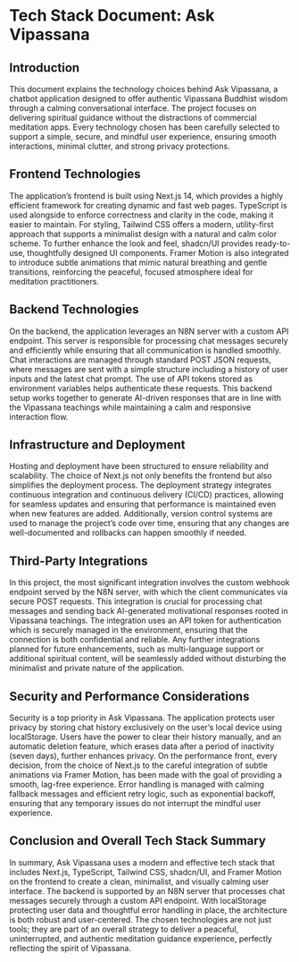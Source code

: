 # Tech Stack Document: Ask Vipassana

## Introduction

This document explains the technology choices behind Ask Vipassana, a chatbot application designed to offer authentic Vipassana Buddhist wisdom through a calming conversational interface. The project focuses on delivering spiritual guidance without the distractions of commercial meditation apps. Every technology chosen has been carefully selected to support a simple, secure, and mindful user experience, ensuring smooth interactions, minimal clutter, and strong privacy protections.

## Frontend Technologies

The application’s frontend is built using Next.js 14, which provides a highly efficient framework for creating dynamic and fast web pages. TypeScript is used alongside to enforce correctness and clarity in the code, making it easier to maintain. For styling, Tailwind CSS offers a modern, utility-first approach that supports a minimalist design with a natural and calm color scheme. To further enhance the look and feel, shadcn/UI provides ready-to-use, thoughtfully designed UI components. Framer Motion is also integrated to introduce subtle animations that mimic natural breathing and gentle transitions, reinforcing the peaceful, focused atmosphere ideal for meditation practitioners.

## Backend Technologies

On the backend, the application leverages an N8N server with a custom API endpoint. This server is responsible for processing chat messages securely and efficiently while ensuring that all communication is handled smoothly. Chat interactions are managed through standard POST JSON requests, where messages are sent with a simple structure including a history of user inputs and the latest chat prompt. The use of API tokens stored as environment variables helps authenticate these requests. This backend setup works together to generate AI-driven responses that are in line with the Vipassana teachings while maintaining a calm and responsive interaction flow.

## Infrastructure and Deployment

Hosting and deployment have been structured to ensure reliability and scalability. The choice of Next.js not only benefits the frontend but also simplifies the deployment process. The deployment strategy integrates continuous integration and continuous delivery (CI/CD) practices, allowing for seamless updates and ensuring that performance is maintained even when new features are added. Additionally, version control systems are used to manage the project’s code over time, ensuring that any changes are well-documented and rollbacks can happen smoothly if needed.

## Third-Party Integrations

In this project, the most significant integration involves the custom webhook endpoint served by the N8N server, with which the client communicates via secure POST requests. This integration is crucial for processing chat messages and sending back AI-generated motivational responses rooted in Vipassana teachings. The integration uses an API token for authentication which is securely managed in the environment, ensuring that the connection is both confidential and reliable. Any further integrations planned for future enhancements, such as multi-language support or additional spiritual content, will be seamlessly added without disturbing the minimalist and private nature of the application.

## Security and Performance Considerations

Security is a top priority in Ask Vipassana. The application protects user privacy by storing chat history exclusively on the user’s local device using localStorage. Users have the power to clear their history manually, and an automatic deletion feature, which erases data after a period of inactivity (seven days), further enhances privacy. On the performance front, every decision, from the choice of Next.js to the careful integration of subtle animations via Framer Motion, has been made with the goal of providing a smooth, lag-free experience. Error handling is managed with calming fallback messages and efficient retry logic, such as exponential backoff, ensuring that any temporary issues do not interrupt the mindful user experience.

## Conclusion and Overall Tech Stack Summary

In summary, Ask Vipassana uses a modern and effective tech stack that includes Next.js, TypeScript, Tailwind CSS, shadcn/UI, and Framer Motion on the frontend to create a clean, minimalist, and visually calming user interface. The backend is supported by an N8N server that processes chat messages securely through a custom API endpoint. With localStorage protecting user data and thoughtful error handling in place, the architecture is both robust and user-centered. The chosen technologies are not just tools; they are part of an overall strategy to deliver a peaceful, uninterrupted, and authentic meditation guidance experience, perfectly reflecting the spirit of Vipassana.
